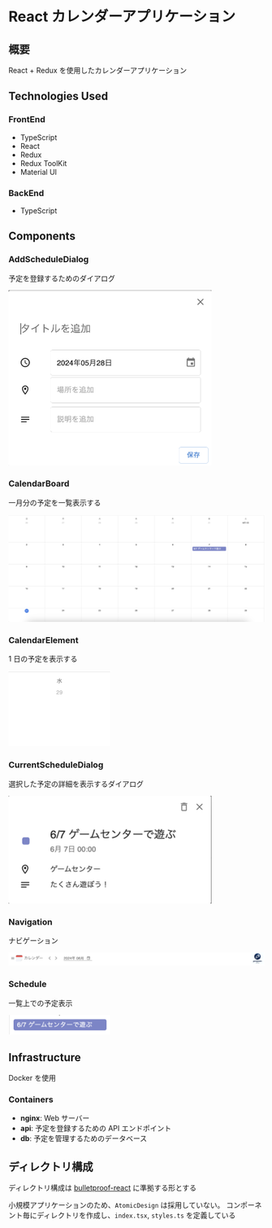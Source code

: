 # React カレンダーアプリケーション

## 概要

React + Redux を使用したカレンダーアプリケーション

## Technologies Used

### FrontEnd

- TypeScript
- React
- Redux
- Redux ToolKit
- Material UI

### BackEnd

- TypeScript

## Components

### AddScheduleDialog

予定を登録するためのダイアログ

<img src="https://github.com/PenPeen/react_calendar_app/blob/image/front/public/images/AddScheduleDialog.png?raw=true" alt="AddScheduleDialog" width="400"/>

### CalendarBoard

一月分の予定を一覧表示する

<img src="https://github.com/PenPeen/react_calendar_app/blob/image/front/public/images/CalendarBoard.png?raw=true" alt="CalendarBoard" width="600"/>

### CalendarElement

1 日の予定を表示する

<img src="https://github.com/PenPeen/react_calendar_app/blob/image/front/public/images/CalendarElement.png?raw=true" alt="CalendarElement" width="200"/>

### CurrentScheduleDialog

選択した予定の詳細を表示するダイアログ

<img src="https://github.com/PenPeen/react_calendar_app/blob/image/front/public/images/CurrentScheduleDialog.png?raw=true" alt="CurrentScheduleDialog" width="400"/>

### Navigation

ナビゲーション

<img src="https://github.com/PenPeen/react_calendar_app/blob/image/front/public/images/Navigation.png?raw=true" alt="Navigation" width="600"/>

### Schedule

一覧上での予定表示

<img src="https://github.com/PenPeen/react_calendar_app/blob/image/front/public/images/Schedule.png?raw=true" alt="Schedule" width="200"/>

## Infrastructure

Docker を使用

### Containers

- **nginx**: Web サーバー
- **api**: 予定を登録するための API エンドポイント
- **db**: 予定を管理するためのデータベース

## ディレクトリ構成

ディレクトリ構成は [bulletproof-react](https://github.com/alan2207/bulletproof-react/blob/master/docs/project-structure.md) に準拠する形とする

小規模アプリケーションのため、`AtomicDesign` は採用していない。
コンポーネント毎にディレクトリを作成し、`index.tsx`, `styles.ts` を定義している

